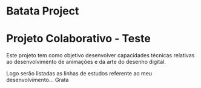 # Batata Project
Projeto Colaborativo - Teste
==========
Este projeto tem como objetivo desenvolver capacidades técnicas relativas ao desenvolvimento de animações e da arte do desenho digital.

Logo serão listadas as linhas de estudos referente ao meu desenvolvimento...
Grata

